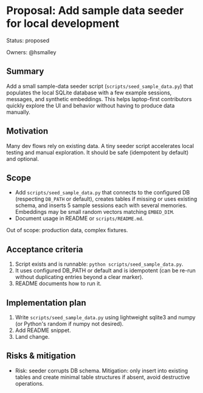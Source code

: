 <!-- OPENSPEC:START -->
# Proposal: Add sample data seeder for local development

Status: proposed

Owners: @hsmalley

## Summary

Add a small sample-data seeder script (`scripts/seed_sample_data.py`) that populates the local SQLite database with a few example sessions, messages, and synthetic embeddings. This helps laptop-first contributors quickly explore the UI and behavior without having to produce data manually.

## Motivation

Many dev flows rely on existing data. A tiny seeder script accelerates local testing and manual exploration. It should be safe (idempotent by default) and optional.

## Scope

- Add `scripts/seed_sample_data.py` that connects to the configured DB (respecting `DB_PATH` or default), creates tables if missing or uses existing schema, and inserts 5 sample sessions each with several memories. Embeddings may be small random vectors matching `EMBED_DIM`.
- Document usage in README or `scripts/README.md`.

Out of scope: production data, complex fixtures.

## Acceptance criteria

1. Script exists and is runnable: `python scripts/seed_sample_data.py`.
2. It uses configured DB_PATH or default and is idempotent (can be re-run without duplicating entries beyond a clear marker).
3. README documents how to run it.

## Implementation plan

1. Write `scripts/seed_sample_data.py` using lightweight sqlite3 and numpy (or Python's random if numpy not desired).
2. Add README snippet.
3. Land change.

## Risks & mitigation

- Risk: seeder corrupts DB schema. Mitigation: only insert into existing tables and create minimal table structures if absent, avoid destructive operations.

<!-- OPENSPEC:END -->
